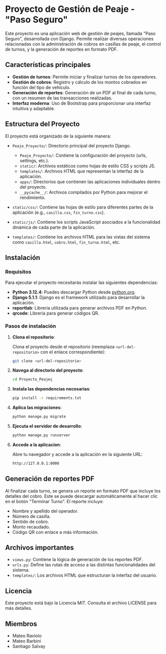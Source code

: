 # Proyecto de Gestión de Peaje - "Paso Seguro"

Este proyecto es una aplicación web de gestión de peajes, llamada "Paso Seguro", desarrollada con Django. Permite realizar diversas operaciones relacionadas con la administración de cobros en casillas de peaje, el control de turnos, y la generación de reportes en formato PDF.

## Características principales

- **Gestión de turnos**: Permite iniciar y finalizar turnos de los operadores.
- **Gestión de cobros**: Registro y cálculo de los montos cobrados en función del tipo de vehículo.
- **Generación de reportes**: Generación de un PDF al final de cada turno, con un resumen de las transacciones realizadas.
- **Interfaz moderna**: Uso de Bootstrap para proporcionar una interfaz intuitiva y adaptable.

## Estructura del Proyecto

El proyecto está organizado de la siguiente manera:

- `Peaje_Proyecto/`: Directorio principal del proyecto Django.
  - `Peaje_Proyecto/`: Contiene la configuración del proyecto (urls, settings, etc.).
  - `static/`: Archivos estáticos como hojas de estilo CSS y scripts JS.
  - `templates/`: Archivos HTML que representan la interfaz de la aplicación.
  - `apps/`: Directorios que contienen las aplicaciones individuales dentro del proyecto.
  - `__pycache__/`: Archivos compilados por Python para mejorar el rendimiento.
  
- `static/css/`: Contiene las hojas de estilo para diferentes partes de la aplicación (e.g., `casilla.css`, `fin_turno.css`).
- `static/js/`: Contiene los scripts JavaScript asociados a la funcionalidad dinámica de cada parte de la aplicación.
- `templates/`: Contiene los archivos HTML para las vistas del sistema como `casilla.html`, `cobro.html`, `fin_turno.html`, etc.

## Instalación

### Requisitos

Para ejecutar el proyecto necesitarás instalar las siguientes dependencias:

- **Python 3.12.4**: Puedes descargar Python desde [python.org](https://www.python.org/downloads/).
- **Django 5.1.1**: Django es el framework utilizado para desarrollar la aplicación.
- **reportlab**: Librería utilizada para generar archivos PDF en Python.
- **qrcode**: Librería para generar códigos QR.

### Pasos de instalación

1. **Clona el repositorio**:

   Clona el proyecto desde el repositorio (reemplaza `<url-del-repositorio>` con el enlace correspondiente):

   ```bash
   git clone <url-del-repositorio>

2. **Navega al directorio del proyecto**:


   ```bash
   cd Proyecto_Peajeç

3. **Instala las dependencias necesarias**:


   ```bash
   pip install -r requirements.txt

4. **Aplica las migraciones**:


   ```bash
   python manage.py migrate

5. **Ejecuta el servidor de desarrollo**:


   ```bash
   python manage.py runserver

6. **Accede a la aplicacion**:

   Abre tu navegador y accede a la aplicación en la siguiente URL:

   ```bash
   http://127.0.0.1:8000

## Generación de reportes PDF

Al finalizar cada turno, se genera un reporte en formato PDF que incluye los detalles del cobro. Este se puede descargar automáticamente al hacer clic en el botón "Terminar Turno". El reporte incluye:

- Nombre y apellido del operador.
- Número de casilla.
- Sentido de cobro.
- Monto recaudado.
- Código QR con enlace a más información.

## Archivos importantes

- `views.py`: Contiene la lógica de generación de los reportes PDF.
- `urls.py`: Define las rutas de acceso a las distintas funcionalidades del sistema.
- `templates/`: Los archivos HTML que estructuran la interfaz del usuario.

## Licencia

Este proyecto está bajo la Licencia MIT. Consulta el archivo LICENSE para más detalles.

## Miembros

- Mateo Raviolo
- Mateo Barbini
- Santiago Salvay





